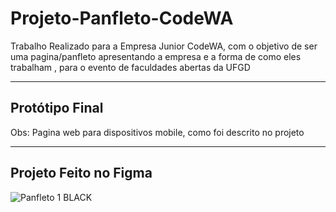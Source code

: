 # Projeto-Panfleto-CodeWA
Trabalho Realizado para a Empresa Junior CodeWA, com o objetivo de ser uma pagina/panfleto apresentando a empresa e a forma de como eles trabalham , para o evento de faculdades abertas da UFGD

-----------------------------------------------------
Protótipo Final
-
Obs: Pagina web para dispositivos mobile, como foi descrito no projeto

-----------------------------------------------------
Projeto Feito no Figma
-



![Panfleto 1 BLACK](https://github.com/RyanZanardo/Projeto-Panfleto-CodeWA/assets/123217928/c368c82a-33ed-42e2-ac3d-a1a298f54b3a)

